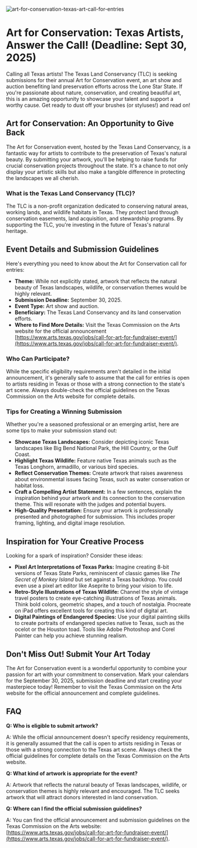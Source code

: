 ![art-for-conservation-texas-art-call-for-entries](https://images.pexels.com/photos/10622718/pexels-photo-10622718.jpeg?auto=compress&cs=tinysrgb&fit=crop&h=627&w=1200)

# Art for Conservation: Texas Artists, Answer the Call! (Deadline: Sept 30, 2025)

Calling all Texas artists! The Texas Land Conservancy (TLC) is seeking submissions for their annual Art for Conservation event, an art show and auction benefiting land preservation efforts across the Lone Star State. If you're passionate about nature, conservation, and creating beautiful art, this is an amazing opportunity to showcase your talent and support a worthy cause. Get ready to dust off your brushes (or styluses!) and read on!

## Art for Conservation: An Opportunity to Give Back

The Art for Conservation event, hosted by the Texas Land Conservancy, is a fantastic way for artists to contribute to the preservation of Texas's natural beauty. By submitting your artwork, you'll be helping to raise funds for crucial conservation projects throughout the state. It's a chance to not only display your artistic skills but also make a tangible difference in protecting the landscapes we all cherish.

### What is the Texas Land Conservancy (TLC)?

The TLC is a non-profit organization dedicated to conserving natural areas, working lands, and wildlife habitats in Texas. They protect land through conservation easements, land acquisition, and stewardship programs. By supporting the TLC, you're investing in the future of Texas's natural heritage.

## Event Details and Submission Guidelines

Here's everything you need to know about the Art for Conservation call for entries:

*   **Theme:** While not explicitly stated, artwork that reflects the natural beauty of Texas landscapes, wildlife, or conservation themes would be highly relevant.
*   **Submission Deadline:** September 30, 2025.
*   **Event Type:** Art show and auction.
*   **Beneficiary:** The Texas Land Conservancy and its land conservation efforts.
*   **Where to Find More Details:** Visit the Texas Commission on the Arts website for the official announcement [https://www.arts.texas.gov/jobs/call-for-art-for-fundraiser-event/](https://www.arts.texas.gov/jobs/call-for-art-for-fundraiser-event/).

### Who Can Participate?

While the specific eligibility requirements aren't detailed in the initial announcement, it's generally safe to assume that the call for entries is open to artists residing in Texas or those with a strong connection to the state's art scene. Always double-check the official guidelines on the Texas Commission on the Arts website for complete details.

### Tips for Creating a Winning Submission

Whether you're a seasoned professional or an emerging artist, here are some tips to make your submission stand out:

*   **Showcase Texas Landscapes:** Consider depicting iconic Texas landscapes like Big Bend National Park, the Hill Country, or the Gulf Coast.
*   **Highlight Texas Wildlife:** Feature native Texas animals such as the Texas Longhorn, armadillo, or various bird species.
*   **Reflect Conservation Themes:** Create artwork that raises awareness about environmental issues facing Texas, such as water conservation or habitat loss.
*   **Craft a Compelling Artist Statement:** In a few sentences, explain the inspiration behind your artwork and its connection to the conservation theme. This will resonate with the judges and potential buyers.
*   **High-Quality Presentation:** Ensure your artwork is professionally presented and photographed for submission. This includes proper framing, lighting, and digital image resolution.

## Inspiration for Your Creative Process

Looking for a spark of inspiration? Consider these ideas:

*   **Pixel Art Interpretations of Texas Parks:** Imagine creating 8-bit versions of Texas State Parks, reminiscent of classic games like *The Secret of Monkey Island* but set against a Texas backdrop. You could even use a pixel art editor like Aseprite to bring your vision to life.
*   **Retro-Style Illustrations of Texas Wildlife:** Channel the style of vintage travel posters to create eye-catching illustrations of Texas animals. Think bold colors, geometric shapes, and a touch of nostalgia. Procreate on iPad offers excellent tools for creating this kind of digital art.
*   **Digital Paintings of Endangered Species:** Use your digital painting skills to create portraits of endangered species native to Texas, such as the ocelot or the Houston toad. Tools like Adobe Photoshop and Corel Painter can help you achieve stunning realism.

## Don't Miss Out! Submit Your Art Today

The Art for Conservation event is a wonderful opportunity to combine your passion for art with your commitment to conservation. Mark your calendars for the September 30, 2025, submission deadline and start creating your masterpiece today! Remember to visit the Texas Commission on the Arts website for the official announcement and complete guidelines.

## FAQ

**Q: Who is eligible to submit artwork?**

A: While the official announcement doesn't specify residency requirements, it is generally assumed that the call is open to artists residing in Texas or those with a strong connection to the Texas art scene. Always check the official guidelines for complete details on the Texas Commission on the Arts website.

**Q: What kind of artwork is appropriate for the event?**

A: Artwork that reflects the natural beauty of Texas landscapes, wildlife, or conservation themes is highly relevant and encouraged. The TLC seeks artwork that will attract donors interested in land conservation.

**Q: Where can I find the official submission guidelines?**

A: You can find the official announcement and submission guidelines on the Texas Commission on the Arts website: [https://www.arts.texas.gov/jobs/call-for-art-for-fundraiser-event/](https://www.arts.texas.gov/jobs/call-for-art-for-fundraiser-event/).
